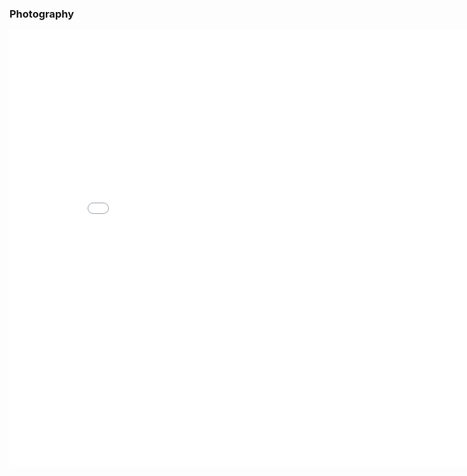 <h3> Photography </h3>

<iframe src="./gallery.html" width="850" height="700" frameborder="0"></iframe>